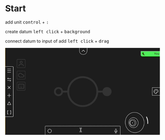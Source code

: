 # Start

add unit
<kbd>control</kbd> + <kbd>:</kbd>

create datum
<kbd>left click</kbd> + <kbd>background</kbd>

connect datum to input of add
<kbd>left click</kbd> + <kbd>drag</kbd>

![Add Unit](/public/gif/add.gif)